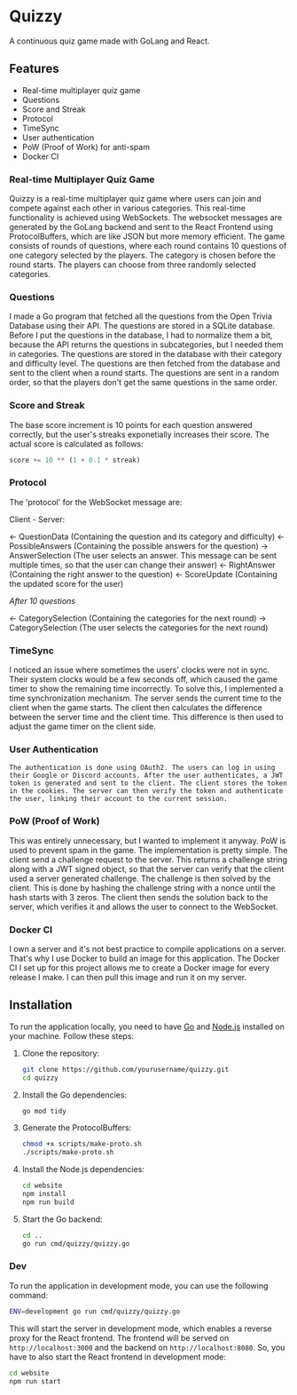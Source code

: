# Quizzy
A continuous quiz game made with GoLang and React.

## Features
- Real-time multiplayer quiz game
- Questions
- Score and Streak
- Protocol
- TimeSync
- User authentication
- PoW (Proof of Work) for anti-spam
- Docker CI

### Real-time Multiplayer Quiz Game
Quizzy is a real-time multiplayer quiz game where users can join and compete against each other in various categories. This real-time functionality is achieved using WebSockets. The websocket messages are generated by the GoLang backend and sent to the React Frontend using ProtocolBuffers, which are like JSON but more memory efficient. The game consists of rounds of questions, where each round contains 10 questions of one category selected by the players. The category is chosen before the round starts. The players can choose from three randomly selected categories.

### Questions
I made a Go program that fetched all the questions from the Open Trivia Database using their API. The questions are stored in a SQLite database. Before I put the questions in the database, I had to normalize them a bit, because the API returns the questions in subcategories, but I needed them in categories. The questions are stored in the database with their category and difficulty level. The questions are then fetched from the database and sent to the client when a round starts. The questions are sent in a random order, so that the players don't get the same questions in the same order.

### Score and Streak
The base score increment is 10 points for each question answered correctly, but the user's streaks exponetially increases their score. The actual score is calculated as follows:
```python
score += 10 ** (1 + 0.1 * streak)
```


### Protocol
The 'protocol' for the WebSocket message are:

Client - Server:

<- QuestionData (Containing the question and its category and difficulty)
<- PossibleAnswers (Containing the possible answers for the question)
-> AnswerSelection (The user selects an answer. This message can be sent multiple times, so that the user can change their answer)
<- RightAnswer (Containing the right answer to the question)
<- ScoreUpdate (Containing the updated score for the user)

*After 10 questions*

<- CategorySelection (Containing the categories for the next round)
-> CategorySelection (The user selects the categories for the next round)

### TimeSync
I noticed an issue where sometimes the users' clocks were not in sync. Their system clocks would be a few seconds off, which caused the game timer to show the remaining time incorrectly. To solve this, I implemented a time synchronization mechanism. The server sends the current time to the client when the game starts. The client then calculates the difference between the server time and the client time. This difference is then used to adjust the game timer on the client side.

### User Authentication
    The authentication is done using OAuth2. The users can log in using their Google or Discord accounts. After the user authenticates, a JWT token is generated and sent to the client. The client stores the token in the cookies. The server can then verify the token and authenticate the user, linking their account to the current session. 

### PoW (Proof of Work)
This was entirely unnecessary, but I wanted to implement it anyway. PoW is used to prevent spam in the game. The implementation is pretty simple. The client send a challenge request to the server. This returns a challenge string along with a JWT signed object, so that the server can verify that the client used a server generated challenge. The challenge is then solved by the client. This is done by hashing the challenge string with a nonce until the hash starts with 3 zeros. The client then sends the solution back to the server, which verifies it and allows the user to connect to the WebSocket.

### Docker CI
I own a server and it's not best practice to compile applications on a server. That's why I use Docker to build an image for this application. The Docker CI I set up for this project allows me to create a Docker image for every release I make. I can then pull this image and run it on my server.

## Installation

To run the application locally, you need to have [Go](https://golang.org/dl/) and [Node.js](https://nodejs.org/en/download/) installed on your machine. Follow these steps:

1. Clone the repository:
   ```bash
   git clone https://github.com/yourusername/quizzy.git
   cd quizzy
   ```

1. Install the Go dependencies:
   ```bash
   go mod tidy
   ```

1. Generate the ProtocolBuffers:
   ```bash
   chmod +x scripts/make-proto.sh
   ./scripts/make-proto.sh
   ```

1. Install the Node.js dependencies:
   ```bash
   cd website
   npm install
   npm run build
   ```

1. Start the Go backend:
   ```bash
   cd ..
   go run cmd/quizzy/quizzy.go
   ```

### Dev
To run the application in development mode, you can use the following command:
```bash
ENV=development go run cmd/quizzy/quizzy.go
```
This will start the server in development mode, which enables a reverse proxy for the React frontend. The frontend will be served on `http://localhost:3000` and the backend on `http://localhost:8080`. So, you have to also start the React frontend in development mode:
```bash
cd website
npm run start
```